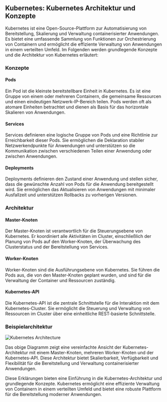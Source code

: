 ## Kubernetes: Kubernetes Architektur und Konzepte

Kubernetes ist eine Open-Source-Plattform zur Automatisierung von Bereitstellung, Skalierung und Verwaltung containerisierter Anwendungen. Es bietet eine umfassende Sammlung von Funktionen zur Orchestrierung von Containern und ermöglicht die effiziente Verwaltung von Anwendungen in einem verteilten Umfeld. Im Folgenden werden grundlegende Konzepte und die Architektur von Kubernetes erläutert:

### Konzepte

#### Pods

Ein Pod ist die kleinste bereitstellbare Einheit in Kubernetes. Es ist eine Gruppe von einem oder mehreren Containern, die gemeinsame Ressourcen und einen eindeutigen Netzwerk-IP-Bereich teilen. Pods werden oft als atomare Einheiten betrachtet und dienen als Basis für das horizontale Skalieren von Anwendungen.

#### Services

Services definieren eine logische Gruppe von Pods und eine Richtlinie zur Erreichbarkeit dieser Pods. Sie ermöglichen die Deklaration stabiler Netzwerkendpunkte für Anwendungen und unterstützen so die Kommunikation zwischen verschiedenen Teilen einer Anwendung oder zwischen Anwendungen.

#### Deployments

Deployments definieren den Zustand einer Anwendung und stellen sicher, dass die gewünschte Anzahl von Pods für die Anwendung bereitgestellt wird. Sie ermöglichen das Aktualisieren von Anwendungen mit minimaler Ausfallzeit und unterstützen Rollbacks zu vorherigen Versionen.

### Architektur

#### Master-Knoten

Der Master-Knoten ist verantwortlich für die Steuerungsebene von Kubernetes. Er koordiniert alle Aktivitäten im Cluster, einschließlich der Planung von Pods auf den Worker-Knoten, der Überwachung des Clusterstatus und der Bereitstellung von Services.

#### Worker-Knoten

Worker-Knoten sind die Ausführungsebene von Kubernetes. Sie führen die Pods aus, die von den Master-Knoten geplant wurden, und sind für die Verwaltung der Container und Ressourcen zuständig.

#### Kubernetes-API

Die Kubernetes-API ist die zentrale Schnittstelle für die Interaktion mit dem Kubernetes-Cluster. Sie ermöglicht die Steuerung und Verwaltung von Ressourcen im Cluster über eine einheitliche REST-basierte Schnittstelle.

### Beispielarchitektur

![Kubernetes Architecture](https://github.com/kubernetes/community/raw/master/contributors/design-proposals/architecture/architecture.png)

Das obige Diagramm zeigt eine vereinfachte Ansicht der Kubernetes-Architektur mit einem Master-Knoten, mehreren Worker-Knoten und der Kubernetes-API. Diese Architektur bietet Skalierbarkeit, Verfügbarkeit und Flexibilität für die Bereitstellung und Verwaltung containerisierter Anwendungen.

Diese Erklärungen bieten eine Einführung in die Kubernetes-Architektur und grundlegende Konzepte. Kubernetes ermöglicht eine effiziente Verwaltung von Containern in einem verteilten Umfeld und bietet eine robuste Plattform für die Bereitstellung moderner Anwendungen.

